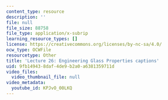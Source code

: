 ```yaml
---
content_type: resource
description: ''
file: null
file_size: 88758
file_type: application/x-subrip
learning_resource_types: []
license: https://creativecommons.org/licenses/by-nc-sa/4.0/
ocw_type: OCWFile
resourcetype: Other
title: 'Lecture 26: Engineering Glass Properties captions'
uid: 9fb14943-8daf-4de9-b2a0-a6381359711d
video_files:
  video_thumbnail_file: null
video_metadata:
  youtube_id: KPJvO_00LKQ
---
```

